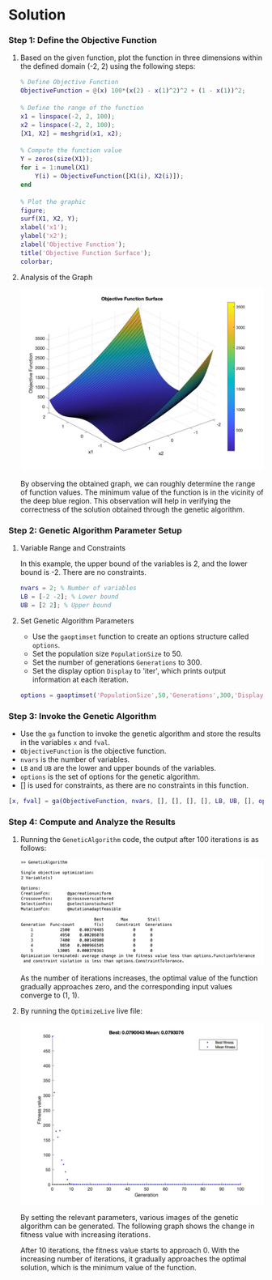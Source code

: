 # Solution

### Step 1: Define the Objective Function

1. Based on the given function, plot the function in three dimensions within the defined domain (-2, 2) using the following steps:
   
    ```matlab
    % Define Objective Function
    ObjectiveFunction = @(x) 100*(x(2) - x(1)^2)^2 + (1 - x(1))^2;
    
    % Define the range of the function
    x1 = linspace(-2, 2, 100);
    x2 = linspace(-2, 2, 100);
    [X1, X2] = meshgrid(x1, x2);
    
    % Compute the function value
    Y = zeros(size(X1));
    for i = 1:numel(X1)
        Y(i) = ObjectiveFunction([X1(i), X2(i)]);
    end
    
    % Plot the graphic
    figure;
    surf(X1, X2, Y);
    xlabel('x1');
    ylabel('x2');
    zlabel('Objective Function');
    title('Objective Function Surface');
    colorbar;
    ```
    
2. Analysis of the Graph
   
    <img src="Solution%208e08a91c59124a6c8dea57b4787c1d61/function_surface.jpg" alt="function surface.jpg" style="zoom: 50%;" />
    
    By observing the obtained graph, we can roughly determine the range of function values. The minimum value of the function is in the vicinity of the deep blue region. This observation will help in verifying the correctness of the solution obtained through the genetic algorithm.
    

### Step 2: Genetic Algorithm Parameter Setup

1. Variable Range and Constraints
   
    In this example, the upper bound of the variables is 2, and the lower bound is -2. There are no constraints.
    
    ```matlab
    nvars = 2; % Number of variables
    LB = [-2 -2]; % Lower bound
    UB = [2 2]; % Upper bound
    ```
    
2. Set Genetic Algorithm Parameters
    - Use the `gaoptimset` function to create an options structure called `options`.
    - Set the population size `PopulationSize` to 50.
    - Set the number of generations `Generations` to 300.
    - Set the display option `Display` to 'iter', which prints output information at each iteration.
    
    ```matlab
    options = gaoptimset('PopulationSize',50,'Generations',300,'Display','iter');
    ```
    

### Step 3: Invoke the Genetic Algorithm

- Use the `ga` function to invoke the genetic algorithm and store the results in the variables `x` and `fval`.
- `ObjectiveFunction` is the objective function.
- `nvars` is the number of variables.
- `LB` and `UB` are the lower and upper bounds of the variables.
- `options` is the set of options for the genetic algorithm.
- [] is used for constraints, as there are no constraints in this function.

```matlab
[x, fval] = ga(ObjectiveFunction, nvars, [], [], [], [], LB, UB, [], options);
```

### Step 4: Compute and Analyze the Results

1. Running the `GeneticAlgorithm` code, the output after 100 iterations is as follows:
   
    ![Screenshot 2023-11-27 at 15.59.53.png](Solution%208e08a91c59124a6c8dea57b4787c1d61/Screenshot_2023-11-27_at_15.59.53.png)
    
    As the number of iterations increases, the optimal value of the function gradually approaches zero, and the corresponding input values converge to (1, 1).
    
2. By running the `OptimizeLive` live file:
   
    <img src="Solution%208e08a91c59124a6c8dea57b4787c1d61/bestfit.jpg" alt="bestfit.jpg" style="zoom:50%;" />
    
    By setting the relevant parameters, various images of the genetic algorithm can be generated. The following graph shows the change in fitness value with increasing iterations.
    
    After 10 iterations, the fitness value starts to approach 0. With the increasing number of iterations, it gradually approaches the optimal solution, which is the minimum value of the function.